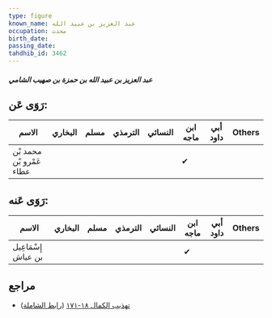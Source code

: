 ```yaml
---
type: figure
known_name: عبد العزيز بن عبيد الله
occupation: محدث
birth_date:
passing_date:
tahdhib_id: 3462
---
```

##### عبد العزيز بن عبيد الله بن حمزة بن صهيب الشامي

## رَوَى عَن:
| الاسم                    | البخاري | مسلم | الترمذي | النسائي | ابن ماجه | أبي داود | Others |
| ------------------------ | ------- | ---- | ------- | ------- | -------- | -------- | ------ |
| محمد بْن عَمْرو بْن عطاء |         |      |         |         | ✔        |          |        |
## رَوَى عَنه:
| الاسم               | البخاري | مسلم | الترمذي | النسائي | ابن ماجه | أبي داود | Others |
| ------------------- | ------- | ---- | ------- | ------- | -------- | -------- | ------ |
| إِسْمَاعِيل بن عياش |         |      |         |         | ✔        |          |        |
## مراجع
- [تهذيب الكمال ١٨-١٧١](obsidian://open?vault=Tahdhib-al-Kamal&file=Figures/٣٤٦٢-عبد%20العزيز%20بن%20عبيد%20الله%20بن%20حمزة%20بن%20صهيب%20الشامي) ([رابط الشاملة](https://shamela.ws/book/3722/9204))